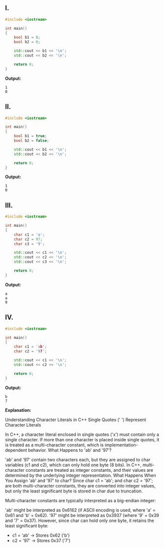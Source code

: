 ## I.

```cpp
#include <iostream>

int main() 
{
    bool b1 = 8;
    bool b2 = 0;

    std::cout << b1 << '\n';
    std::cout << b2 << '\n';

    return 0;
}
```

**Output:**

```
1
0
```

## II.

```cpp
#include <iostream>

int main() 
{
    bool b1 = true;
    bool b2 = false;

    std::cout << b1 << '\n';
    std::cout << b2 << '\n';

    return 0;
}
```

**Output:**

```
1
0
```

## III.

```cpp
#include <iostream>

int main() 
{
    char c1 = 'a';
    char c2 = 97;
    char c3 = '9';

    std::cout << c1 << '\n';
    std::cout << c2 << '\n';
    std::cout << c3 << '\n';

    return 0;
}
```

**Output:**

```
a
a
9
```

## IV.

```cpp
#include <iostream>

int main() 
{
    char c1 = 'ab';
    char c2 = '97';

    std::cout << c1 << '\n';
    std::cout << c2 << '\n';

    return 0;
}
```

**Output:**

```
b
7
```

**Explanation:**

Understanding Character Literals in C++
Single Quotes (' ') Represent Character Literals

In C++, a character literal enclosed in single quotes ('x') must contain only a single character.
If more than one character is placed inside single quotes, it is treated as a multi-character constant, which is implementation-dependent behavior.
What Happens to 'ab' and '97'?

'ab' and '97' contain two characters each, but they are assigned to char variables (c1 and c2), which can only hold one byte (8 bits).
In C++, multi-character constants are treated as integer constants, and their values are determined by the underlying integer representation.
What Happens When You Assign 'ab' and '97' to char?
Since char c1 = 'ab'; and char c2 = '97'; are both multi-character constants, they are converted into integer values, but only the least significant byte is stored in char due to truncation.

Multi-character constants are typically interpreted as a big-endian integer:

'ab' might be interpreted as 0x6162 (if ASCII encoding is used, where 'a' = 0x61 and 'b' = 0x62).
'97' might be interpreted as 0x3937 (where '9' = 0x39 and '7' = 0x37).
However, since char can hold only one byte, it retains the least significant byte:

- c1 = 'ab' → Stores 0x62 ('b')
- c2 = '97' → Stores 0x37 ('7')